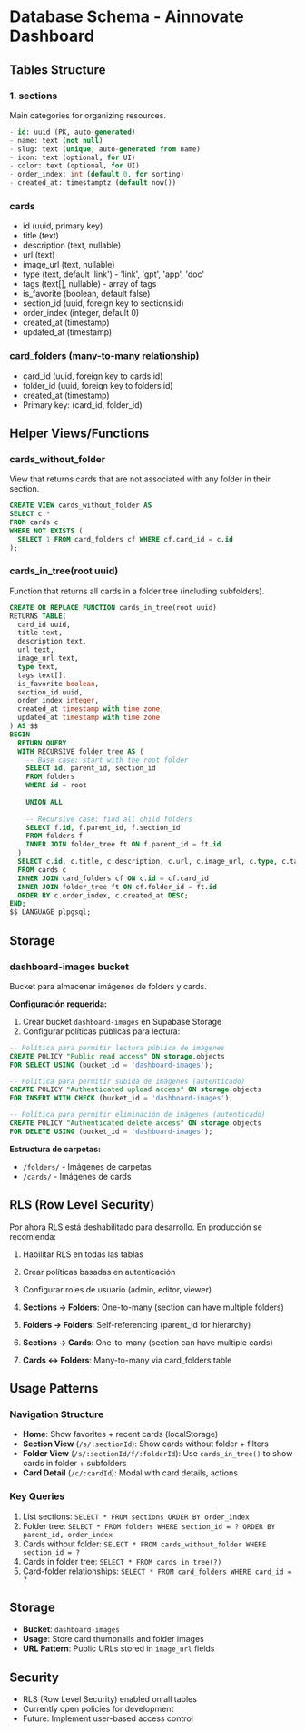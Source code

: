# Database Schema - Ainnovate Dashboard

## Tables Structure

### 1. sections
Main categories for organizing resources.
```sql
- id: uuid (PK, auto-generated)
- name: text (not null)
- slug: text (unique, auto-generated from name)
- icon: text (optional, for UI)
- color: text (optional, for UI)
- order_index: int (default 0, for sorting)
- created_at: timestamptz (default now())
```

### cards
- id (uuid, primary key)
- title (text)
- description (text, nullable)
- url (text)
- image_url (text, nullable)
- type (text, default 'link') - 'link', 'gpt', 'app', 'doc'
- tags (text[], nullable) - array of tags
- is_favorite (boolean, default false)
- section_id (uuid, foreign key to sections.id)
- order_index (integer, default 0)
- created_at (timestamp)
- updated_at (timestamp)

### card_folders (many-to-many relationship)
- card_id (uuid, foreign key to cards.id)
- folder_id (uuid, foreign key to folders.id)
- created_at (timestamp)
- Primary key: (card_id, folder_id)

## Helper Views/Functions

### cards_without_folder
View that returns cards that are not associated with any folder in their section.

```sql
CREATE VIEW cards_without_folder AS
SELECT c.*
FROM cards c
WHERE NOT EXISTS (
  SELECT 1 FROM card_folders cf WHERE cf.card_id = c.id
);
```

### cards_in_tree(root uuid)
Function that returns all cards in a folder tree (including subfolders).

```sql
CREATE OR REPLACE FUNCTION cards_in_tree(root uuid)
RETURNS TABLE(
  card_id uuid,
  title text,
  description text,
  url text,
  image_url text,
  type text,
  tags text[],
  is_favorite boolean,
  section_id uuid,
  order_index integer,
  created_at timestamp with time zone,
  updated_at timestamp with time zone
) AS $$
BEGIN
  RETURN QUERY
  WITH RECURSIVE folder_tree AS (
    -- Base case: start with the root folder
    SELECT id, parent_id, section_id
    FROM folders
    WHERE id = root
    
    UNION ALL
    
    -- Recursive case: find all child folders
    SELECT f.id, f.parent_id, f.section_id
    FROM folders f
    INNER JOIN folder_tree ft ON f.parent_id = ft.id
  )
  SELECT c.id, c.title, c.description, c.url, c.image_url, c.type, c.tags, c.is_favorite, c.section_id, c.order_index, c.created_at, c.updated_at
  FROM cards c
  INNER JOIN card_folders cf ON c.id = cf.card_id
  INNER JOIN folder_tree ft ON cf.folder_id = ft.id
  ORDER BY c.order_index, c.created_at DESC;
END;
$$ LANGUAGE plpgsql;
```

## Storage

### dashboard-images bucket
Bucket para almacenar imágenes de folders y cards.

**Configuración requerida:**
1. Crear bucket `dashboard-images` en Supabase Storage
2. Configurar políticas públicas para lectura:

```sql
-- Política para permitir lectura pública de imágenes
CREATE POLICY "Public read access" ON storage.objects
FOR SELECT USING (bucket_id = 'dashboard-images');

-- Política para permitir subida de imágenes (autenticado)
CREATE POLICY "Authenticated upload access" ON storage.objects
FOR INSERT WITH CHECK (bucket_id = 'dashboard-images');

-- Política para permitir eliminación de imágenes (autenticado)
CREATE POLICY "Authenticated delete access" ON storage.objects
FOR DELETE USING (bucket_id = 'dashboard-images');
```

**Estructura de carpetas:**
- `/folders/` - Imágenes de carpetas
- `/cards/` - Imágenes de cards

## RLS (Row Level Security)

Por ahora RLS está deshabilitado para desarrollo. En producción se recomienda:

1. Habilitar RLS en todas las tablas
2. Crear políticas basadas en autenticación
3. Configurar roles de usuario (admin, editor, viewer)

1. **Sections → Folders**: One-to-many (section can have multiple folders)
2. **Folders → Folders**: Self-referencing (parent_id for hierarchy)
3. **Sections → Cards**: One-to-many (section can have multiple cards)
4. **Cards ↔ Folders**: Many-to-many via card_folders table
## Usage Patterns

### Navigation Structure
- **Home**: Show favorites + recent cards (localStorage)
- **Section View** (`/s/:sectionId`): Show cards without folder + filters
- **Folder View** (`/s/:sectionId/f/:folderId`): Use `cards_in_tree()` to show cards in folder + subfolders
- **Card Detail** (`/c/:cardId`): Modal with card details, actions

### Key Queries
1. List sections: `SELECT * FROM sections ORDER BY order_index`
2. Folder tree: `SELECT * FROM folders WHERE section_id = ? ORDER BY parent_id, order_index`
3. Cards without folder: `SELECT * FROM cards_without_folder WHERE section_id = ?`
4. Cards in folder tree: `SELECT * FROM cards_in_tree(?)`
5. Card-folder relationships: `SELECT * FROM card_folders WHERE card_id = ?`

## Storage
- **Bucket**: `dashboard-images`
- **Usage**: Store card thumbnails and folder images
- **URL Pattern**: Public URLs stored in `image_url` fields

## Security
- RLS (Row Level Security) enabled on all tables
- Currently open policies for development
- Future: Implement user-based access control
